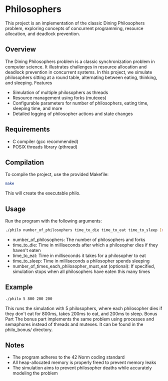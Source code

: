 # Philosophers
This project is an implementation of the classic Dining Philosophers problem, exploring concepts of concurrent programming, resource allocation, and deadlock prevention.
## Overview
The Dining Philosophers problem is a classic synchronization problem in computer science. It illustrates challenges in resource allocation and deadlock prevention in concurrent systems. In this project, we simulate philosophers sitting at a round table, alternating between eating, thinking, and sleeping.
Features

  - Simulation of multiple philosophers as threads
  - Resource management using forks (mutexes)
  - Configurable parameters for number of philosophers, eating time, sleeping time, and more
  - Detailed logging of philosopher actions and state changes

## Requirements

  - C compiler (gcc recommended)
  - POSIX threads library (pthread)

## Compilation
To compile the project, use the provided Makefile:

```bash
make
```

This will create the executable philo.
## Usage
Run the program with the following arguments:

```bash
./philo number_of_philosophers time_to_die time_to_eat time_to_sleep [number_of_times_each_philosopher_must_eat]
```

  - number_of_philosophers: The number of philosophers and forks
  - time_to_die: Time in milliseconds after which a philosopher dies if they haven't eaten
  - time_to_eat: Time in milliseconds it takes for a philosopher to eat
  - time_to_sleep: Time in milliseconds a philosopher spends sleeping
  - number_of_times_each_philosopher_must_eat (optional): If specified, simulation stops when all philosophers have eaten this many times

## Example

```bash
./philo 5 800 200 200
```

This runs the simulation with 5 philosophers, where each philosopher dies if they don't eat for 800ms, takes 200ms to eat, and 200ms to sleep.
Bonus Part
The bonus part implements the same problem using processes and semaphores instead of threads and mutexes. It can be found in the philo_bonus/ directory.
## Notes

   - The program adheres to the 42 Norm coding standard
   - All heap-allocated memory is properly freed to prevent memory leaks
   - The simulation aims to prevent philosopher deaths while accurately modeling the problem


